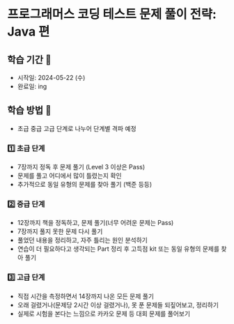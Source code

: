 # 프로그래머스 코딩 테스트 문제 풀이 전략: Java 편

## 학습 기간 📅
- 시작일: 2024-05-22 (수)
- 완료일: ing

## 학습 방법 🔨

- 초급 중급 고급 단계로 나누어 단계별 격파 예정

### 1️⃣ 초급 단계

- 7장까지 정독 후 문제 풀기 (Level 3 이상은 Pass)
- 문제를 풀고 어디에서 많이 틀렸는지 확인
- 추가적으로 동일 유형의 문제를 찾아 풀기 (백준 등등)

### 2️⃣ 중급 단계

- 12장까지 책을 정독하고, 문제 풀기(너무 어려운 문제는 Pass)
- 7장까지 풀지 못한 문제 다시 풀기
- 풀었던 내용을 정리하고, 자주 틀리는 원인 분석하기
- 연습이 더 필요하다고 생각되는 Part 정리 후 고득점 kit 또는 동일 유형의 문제를 찾아 풀기

### 3️⃣ 고급 단계

- 직접 시간을 측정하면서 14장까지 나온 모든 문제 풀기
- 오래 걸렸거나(문제당 2시간 이상 걸렸거나), 못 푼 문제들 되짚어보고, 정리하기
- 실제로 시험을 본다는 느낌으로 카카오 문제 등 대회 문제를 풀어보기


